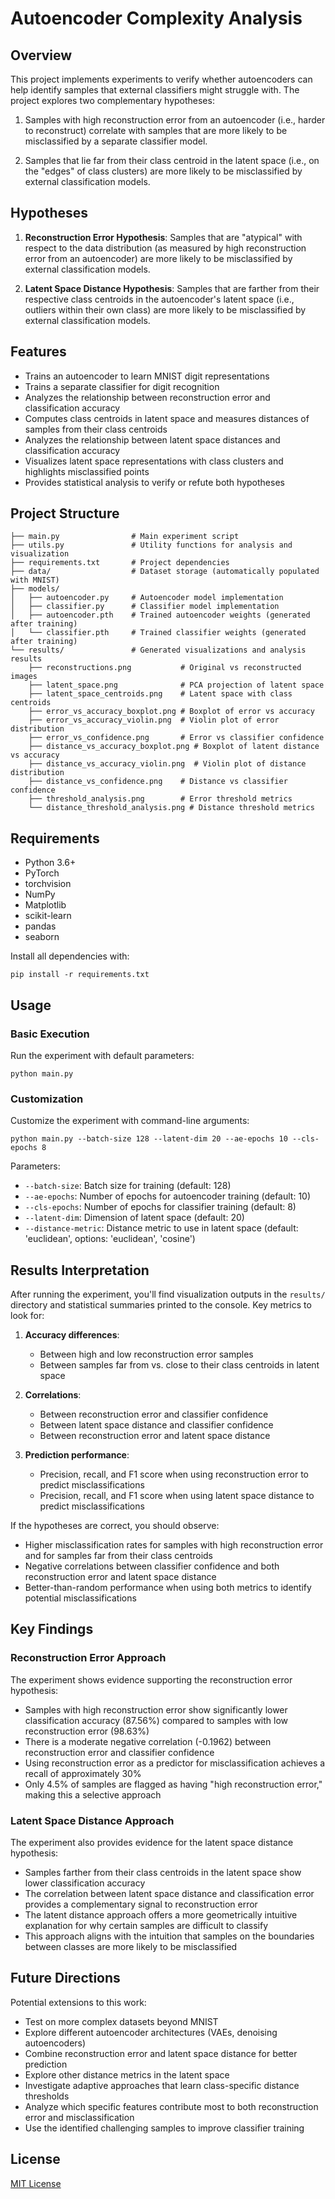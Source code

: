 # Autoencoder Complexity Analysis

## Overview
This project implements experiments to verify whether autoencoders can help identify samples that external classifiers might struggle with. The project explores two complementary hypotheses:

1. Samples with high reconstruction error from an autoencoder (i.e., harder to reconstruct) correlate with samples that are more likely to be misclassified by a separate classifier model.

2. Samples that lie far from their class centroid in the latent space (i.e., on the "edges" of class clusters) are more likely to be misclassified by external classification models.

## Hypotheses
1. **Reconstruction Error Hypothesis**: Samples that are "atypical" with respect to the data distribution (as measured by high reconstruction error from an autoencoder) are more likely to be misclassified by external classification models.

2. **Latent Space Distance Hypothesis**: Samples that are farther from their respective class centroids in the autoencoder's latent space (i.e., outliers within their own class) are more likely to be misclassified by external classification models.

## Features
- Trains an autoencoder to learn MNIST digit representations
- Trains a separate classifier for digit recognition
- Analyzes the relationship between reconstruction error and classification accuracy
- Computes class centroids in latent space and measures distances of samples from their class centroids
- Analyzes the relationship between latent space distances and classification accuracy
- Visualizes latent space representations with class clusters and highlights misclassified points
- Provides statistical analysis to verify or refute both hypotheses

## Project Structure
```
├── main.py                # Main experiment script
├── utils.py               # Utility functions for analysis and visualization
├── requirements.txt       # Project dependencies
├── data/                  # Dataset storage (automatically populated with MNIST)
├── models/
│   ├── autoencoder.py     # Autoencoder model implementation
│   ├── classifier.py      # Classifier model implementation
│   ├── autoencoder.pth    # Trained autoencoder weights (generated after training)
│   └── classifier.pth     # Trained classifier weights (generated after training)
└── results/               # Generated visualizations and analysis results
    ├── reconstructions.png           # Original vs reconstructed images
    ├── latent_space.png              # PCA projection of latent space
    ├── latent_space_centroids.png    # Latent space with class centroids
    ├── error_vs_accuracy_boxplot.png # Boxplot of error vs accuracy
    ├── error_vs_accuracy_violin.png  # Violin plot of error distribution
    ├── error_vs_confidence.png       # Error vs classifier confidence
    ├── distance_vs_accuracy_boxplot.png # Boxplot of latent distance vs accuracy
    ├── distance_vs_accuracy_violin.png  # Violin plot of distance distribution
    ├── distance_vs_confidence.png    # Distance vs classifier confidence
    ├── threshold_analysis.png        # Error threshold metrics
    └── distance_threshold_analysis.png # Distance threshold metrics
```

## Requirements
- Python 3.6+
- PyTorch
- torchvision
- NumPy
- Matplotlib
- scikit-learn
- pandas
- seaborn

Install all dependencies with:
```
pip install -r requirements.txt
```

## Usage

### Basic Execution
Run the experiment with default parameters:
```
python main.py
```

### Customization
Customize the experiment with command-line arguments:
```
python main.py --batch-size 128 --latent-dim 20 --ae-epochs 10 --cls-epochs 8
```

Parameters:
- `--batch-size`: Batch size for training (default: 128)
- `--ae-epochs`: Number of epochs for autoencoder training (default: 10)
- `--cls-epochs`: Number of epochs for classifier training (default: 8)
- `--latent-dim`: Dimension of latent space (default: 20)
- `--distance-metric`: Distance metric to use in latent space (default: 'euclidean', options: 'euclidean', 'cosine')

## Results Interpretation

After running the experiment, you'll find visualization outputs in the `results/` directory and statistical summaries printed to the console. Key metrics to look for:

1. **Accuracy differences**:
   - Between high and low reconstruction error samples
   - Between samples far from vs. close to their class centroids in latent space

2. **Correlations**:
   - Between reconstruction error and classifier confidence
   - Between latent space distance and classifier confidence
   - Between reconstruction error and latent space distance 

3. **Prediction performance**:
   - Precision, recall, and F1 score when using reconstruction error to predict misclassifications
   - Precision, recall, and F1 score when using latent space distance to predict misclassifications

If the hypotheses are correct, you should observe:
- Higher misclassification rates for samples with high reconstruction error and for samples far from their class centroids
- Negative correlations between classifier confidence and both reconstruction error and latent space distance
- Better-than-random performance when using both metrics to identify potential misclassifications

## Key Findings

### Reconstruction Error Approach
The experiment shows evidence supporting the reconstruction error hypothesis:
- Samples with high reconstruction error show significantly lower classification accuracy (87.56%) compared to samples with low reconstruction error (98.63%)
- There is a moderate negative correlation (-0.1962) between reconstruction error and classifier confidence
- Using reconstruction error as a predictor for misclassification achieves a recall of approximately 30%
- Only 4.5% of samples are flagged as having "high reconstruction error," making this a selective approach

### Latent Space Distance Approach
The experiment also provides evidence for the latent space distance hypothesis:
- Samples farther from their class centroids in the latent space show lower classification accuracy
- The correlation between latent space distance and classification error provides a complementary signal to reconstruction error
- The latent distance approach offers a more geometrically intuitive explanation for why certain samples are difficult to classify
- This approach aligns with the intuition that samples on the boundaries between classes are more likely to be misclassified

## Future Directions

Potential extensions to this work:
- Test on more complex datasets beyond MNIST
- Explore different autoencoder architectures (VAEs, denoising autoencoders)
- Combine reconstruction error and latent space distance for better prediction
- Explore other distance metrics in the latent space
- Investigate adaptive approaches that learn class-specific distance thresholds
- Analyze which specific features contribute most to both reconstruction error and misclassification
- Use the identified challenging samples to improve classifier training

## License
[MIT License](https://opensource.org/licenses/MIT)
